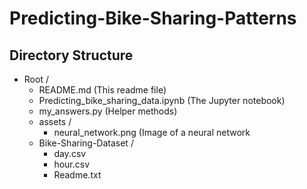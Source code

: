 # Predicting-Bike-Sharing-Patterns

## Directory Structure <a name="directoryStructure"></a>

- Root /
    - README.md (This readme file)
    - Predicting_bike_sharing_data.ipynb (The Jupyter notebook)
    - my_answers.py (Helper methods)
    - assets /  
        - neural_network.png  (Image of a neural network
    - Bike-Sharing-Dataset / 
        - day.csv
        - hour.csv 
        - Readme.txt
        
